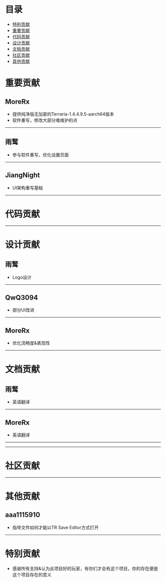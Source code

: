 # 目录

- [特别贡献](#Special-Contribution)
- [重要贡献](#important-contribution)
- [代码贡献](#code-contribution)
- [设计贡献](#design-contribution)
- [文档贡献](#application/octet-streamdocumentation-contribution)
- [社区贡献](#community-contribution)
- [其他贡献](#other-contributions)

# 重要贡献 <a id="important-contribution"></a>

## MoreRx
- 提供纯净版无加密的Terraria-1.4.4.9.5-aarch64版本
- 软件重写，修改大部分难维护的点
---

## 雨鹜
- 参与软件重写，优化设置页面
---

## JiangNight
- UI架构重写基础
---

# 代码贡献 <a id="code-contribution"></a>

---

# 设计贡献 <a id="design-contribution"></a>

## 雨鹜
- Logo设计
---

## QwQ3094
- 部分UI改进
---

## MoreRx
- 优化流畅度&表现性
---

# 文档贡献 <a id="documentation-contribution"></a>

## 雨鹜
- 英语翻译
---

## MoreRx
- 英语翻译
---

---

# 社区贡献 <a id="community-contribution"></a>

---

# 其他贡献 <a id="other-contributions"></a>

## aaa1115910
- 指导文件如何才能以TR Save Editor方式打开

---


# 特别贡献 <a id="Special-Contribution"></a>
* 感谢所有支持&认为此项目好的玩家，有你们才会有这个项目，你的存在便是这个项目存在的意义
